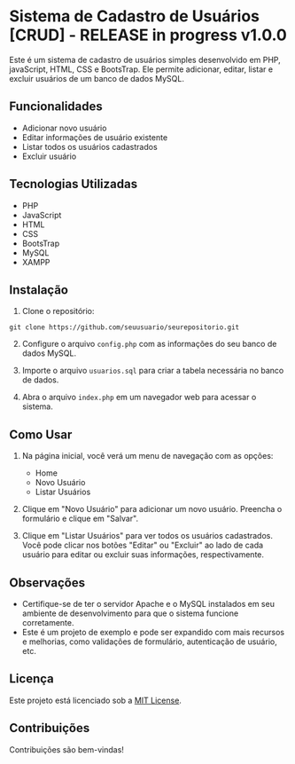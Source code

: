 # Sistema de Cadastro de Usuários  [CRUD] - RELEASE in progress v1.0.0 

Este é um sistema de cadastro de usuários simples desenvolvido em PHP, javaScript, HTML, CSS e BootsTrap. Ele permite adicionar, editar, listar e excluir usuários de um banco de dados MySQL.

## Funcionalidades

- Adicionar novo usuário
- Editar informações de usuário existente
- Listar todos os usuários cadastrados
- Excluir usuário

## Tecnologias Utilizadas

- PHP
- JavaScript
- HTML
- CSS
- BootsTrap
- MySQL
- XAMPP

## Instalação

1. Clone o repositório:

`git clone https://github.com/seuusuario/seurepositorio.git`

2. Configure o arquivo `config.php` com as informações do seu banco de dados MySQL.

3. Importe o arquivo `usuarios.sql` para criar a tabela necessária no banco de dados.

4. Abra o arquivo `index.php` em um navegador web para acessar o sistema.

## Como Usar

1. Na página inicial, você verá um menu de navegação com as opções:
   - Home
   - Novo Usuário
   - Listar Usuários

2. Clique em "Novo Usuário" para adicionar um novo usuário. Preencha o formulário e clique em "Salvar".

3. Clique em "Listar Usuários" para ver todos os usuários cadastrados. Você pode clicar nos botões "Editar" ou "Excluir" ao lado de cada usuário para editar ou excluir suas informações, respectivamente.

## Observações

- Certifique-se de ter o servidor Apache e o MySQL instalados em seu ambiente de desenvolvimento para que o sistema funcione corretamente.
- Este é um projeto de exemplo e pode ser expandido com mais recursos e melhorias, como validações de formulário, autenticação de usuário, etc.

## Licença

Este projeto está licenciado sob a [MIT License](LICENSE).

## Contribuições

Contribuições são bem-vindas!

